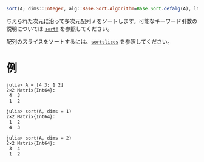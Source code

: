 ```julia
sort(A; dims::Integer, alg::Base.Sort.Algorithm=Base.Sort.defalg(A), lt=isless, by=identity, rev::Bool=false, order::Base.Order.Ordering=Base.Order.Forward)
```

与えられた次元に沿って多次元配列 `A` をソートします。可能なキーワード引数の説明については [`sort!`](@ref) を参照してください。

配列のスライスをソートするには、[`sortslices`](@ref) を参照してください。

# 例

```jldoctest
julia> A = [4 3; 1 2]
2×2 Matrix{Int64}:
 4  3
 1  2

julia> sort(A, dims = 1)
2×2 Matrix{Int64}:
 1  2
 4  3

julia> sort(A, dims = 2)
2×2 Matrix{Int64}:
 3  4
 1  2
```
